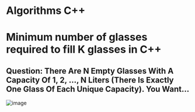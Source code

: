 # Algorithms C++
# Minimum number of glasses required to fill K glasses in C++

## Question: There Are N Empty Glasses With A Capacity Of 1, 2, ..., N Liters (There Is Exactly One Glass Of Each Unique Capacity). You Want...

![image](https://github.com/vipinksaini/algorithms/assets/34277960/8ea09fee-190d-44e8-87d9-7f784753fc25)








